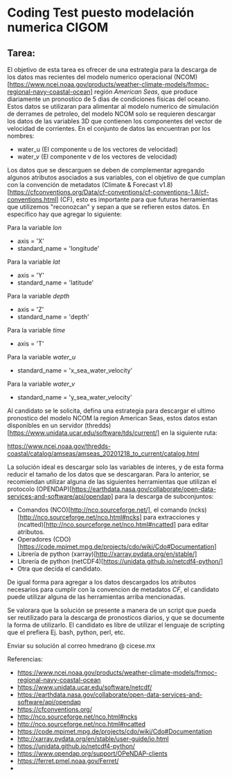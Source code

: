 # Coding Test puesto modelación numerica CIGOM

## Tarea: 

El objetivo de esta tarea es ofrecer de una estrategia para la descarga de los datos mas recientes
del modelo numerico operacional (NCOM)[https://www.ncei.noaa.gov/products/weather-climate-models/fnmoc-regional-navy-coastal-ocean] región *American Seas*, que produce diariamente un pronostico de 5 dias de 
condiciones fisicas del oceano.
Estos datos se utilizaran para alimentar al modelo numerico de simulación de derrames de petroleo,
del modelo NCOM solo se requieren descargar los datos de las variables 3D que contienen los componentes del 
vector de velocidad de corrientes. En el conjunto de datos las encuentran por los nombres:

- water_u  (El componente u de los vectores de velocidad)
- water_v  (El componente v de los vectores de velocidad)

Los datos que se descarguen se deben de complementar agregando algunos atributos asociados a sus variables, con el 
objetivo de que cumplan con la convención de metadatos (Climate & Forecast v1.8)[https://cfconventions.org/Data/cf-conventions/cf-conventions-1.8/cf-conventions.html] (CF), esto es importante para que futuras herramientas
que utilizemos "reconozcan" y sepan a que se refieren estos datos.
En especifico hay que agregar lo siguiente:

Para la variable *lon*
 - axis = 'X'
 - standard_name = 'longitude'

Para la variable *lat*
 - axis = 'Y'
 - standard_name = 'latitude' 

Para la variable *depth*
 - axis = 'Z'
 - standard_name = 'depth' 

Para la variable *time*
 - axis = 'T'

Para la variable *water_u*
 - standard_name = 'x_sea_water_velocity'

Para la variable *water_v*
 - standard_name = 'y_sea_water_velocity'


Al candidato se le solicita, defina una estrategia para descargar el ultimo pronostico del modelo NCOM 
la region American Seas, estos datos estan disponibles en un servidor (thredds)[https://www.unidata.ucar.edu/software/tds/current/] en la siguiente ruta:

https://www.ncei.noaa.gov/thredds-coastal/catalog/amseas/amseas_20201218_to_current/catalog.html

La solución ideal es descargar solo las variables de interes, y de esta forma reducir el tamaño de los
datos que se descargaran. Para lo anterior, se recomiendan utilizar alguna de las siguientes
herramientas que utilizan el protocolo (OPENDAP)[https://earthdata.nasa.gov/collaborate/open-data-services-and-software/api/opendap] para la descarga de subconjuntos:

- Comandos (NCO)[http://nco.sourceforge.net/], el comando (ncks)[http://nco.sourceforge.net/nco.html#ncks] para extracciones y (ncatted)[http://nco.sourceforge.net/nco.html#ncatted] para editar atributos.
- Operadores (CDO)[https://code.mpimet.mpg.de/projects/cdo/wiki/Cdo#Documentation]
- Librería de python (xarray)[http://xarray.pydata.org/en/stable/]
- Librería de python (netCDF4)[https://unidata.github.io/netcdf4-python/]
- Otra que decida el candidato.

De igual forma para agregar a los datos descargados los atributos necesarios para cumplir con la 
convencion de metadatos *CF*, el candidato puede utilizar alguna de las herramientas arriba mencionadas.

Se valorara que la solución se presente a manera de un script que pueda ser reutilizado para la 
descarga de pronosticos diarios, y que se documente la forma de utilizarlo.  El candidato es libre de
utilizar el lenguaje de scripting que el prefiera Ej. bash, python, perl, etc. 

Enviar su solución al correo hmedrano @ cicese.mx


Referencias:


- https://www.ncei.noaa.gov/products/weather-climate-models/fnmoc-regional-navy-coastal-ocean
- https://www.unidata.ucar.edu/software/netcdf/
- https://earthdata.nasa.gov/collaborate/open-data-services-and-software/api/opendap
- https://cfconventions.org/
- http://nco.sourceforge.net/nco.html#ncks
- http://nco.sourceforge.net/nco.html#ncatted
- https://code.mpimet.mpg.de/projects/cdo/wiki/Cdo#Documentation
- http://xarray.pydata.org/en/stable/user-guide/io.html
- https://unidata.github.io/netcdf4-python/
- https://www.opendap.org/support/OPeNDAP-clients
- https://ferret.pmel.noaa.gov/Ferret/
- 


